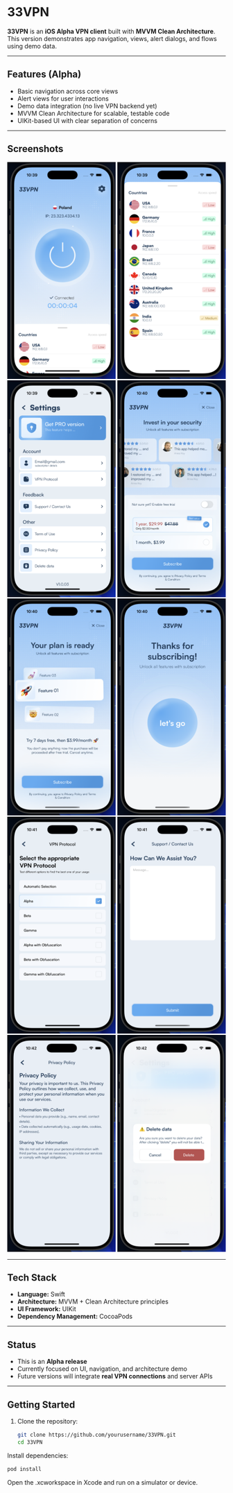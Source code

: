 # 33VPN  

**33VPN** is an **iOS Alpha VPN client** built with **MVVM Clean Architecture**.  
This version demonstrates app navigation, views, alert dialogs, and flows using demo data.  

---

## Features (Alpha)  
- Basic navigation across core views  
- Alert views for user interactions  
- Demo data integration (no live VPN backend yet)  
- MVVM Clean Architecture for scalable, testable code  
- UIKit-based UI with clear separation of concerns  

---

## Screenshots  

<p align="center">
  <img src="https://github.com/zeeshan2k2/33VPN/blob/main/Screenshots/Home.png" width="250" height="500">
  <img src="https://github.com/zeeshan2k2/33VPN/blob/main/Screenshots/servers.png" width="250" height="500">
  <img src="https://github.com/zeeshan2k2/33VPN/blob/main/Screenshots/settings.png" width="250" height="500">
  <img src="https://github.com/zeeshan2k2/33VPN/blob/main/Screenshots/premium%201.png" width="250" height="500">
  <img src="https://github.com/zeeshan2k2/33VPN/blob/main/Screenshots/premium%202.png" width="250" height="500">
  <img src="https://github.com/zeeshan2k2/33VPN/blob/main/Screenshots/premium%203.png" width="250" height="500">
  <img src="https://github.com/zeeshan2k2/33VPN/blob/main/Screenshots/vpn%20protocol.png" width="250" height="500">
  <img src="https://github.com/zeeshan2k2/33VPN/blob/main/Screenshots/Support.png" width="250" height="500">
  <img src="https://github.com/zeeshan2k2/33VPN/blob/main/Screenshots/privacy%20policy.png" width="250" height="500">
  <img src="https://github.com/zeeshan2k2/33VPN/blob/main/Screenshots/delete%20alert.png" width="250" height="500">
</p>

---

## Tech Stack  
- **Language:** Swift  
- **Architecture:** MVVM + Clean Architecture principles  
- **UI Framework:** UIKit  
- **Dependency Management:** CocoaPods  

---

## Status  
- This is an **Alpha release**  
- Currently focused on UI, navigation, and architecture demo  
- Future versions will integrate **real VPN connections** and server APIs  

---

## Getting Started  

1. Clone the repository:  
   ```bash
   git clone https://github.com/yourusername/33VPN.git
   cd 33VPN
Install dependencies:

```bash
pod install
```
Open the .xcworkspace in Xcode and run on a simulator or device.
